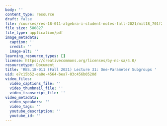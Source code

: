 ```yaml
---
body: ''
content_type: resource
draft: false
file: /courses/res-18-011-algebra-i-student-notes-fall-2021/mit18_701f21_lect31.pdf
file_size: 580827
file_type: application/pdf
image_metadata:
  caption: ''
  credit: ''
  image-alt: ''
learning_resource_types: []
license: https://creativecommons.org/licenses/by-nc-sa/4.0/
resourcetype: Document
title: 'RES.18-011 (Fall 2021) Lecture 31: One-Parameter Subgroups '
uid: e7c15b52-ea8e-4564-bea7-03c456b0520d
video_files:
  video_captions_file: ''
  video_thumbnail_file: ''
  video_transcript_file: ''
video_metadata:
  video_speakers: ''
  video_tags: ''
  youtube_description: ''
  youtube_id: ''
---
```

